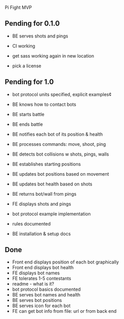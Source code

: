 Pi Fight MVP

## Pending for 0.1.0

- BE serves shots and pings
- CI working
- get sass working again in new location

- pick a license

## Pending for 1.0

- bot protocol units specified, explicit examples¢
- BE knows how to contact bots
- BE starts battle
- BE ends battle
- BE notifies each bot of its position & health
- BE processes commands: move, shoot, ping
- BE detects bot collisions w shots, pings, walls
- BE establishes starting positions

- BE updates bot positions based on movement
- BE updates bot health based on shots
- BE returns bot/wall from pings

- FE displays shots and pings

- bot protocol example implementation
- rules documented
- BE installation & setup docs

## Done
- Front end displays position of each bot graphically
- Front end displays bot health
- FE displays bot names
- FE tolerates 1-5 contestants
- readme - what is it?
- bot protocol basics documented
- BE serves bot names and health
- BE serves bot positions
- BE serves icon for each bot
- FE can get bot info from file: url or from back end
